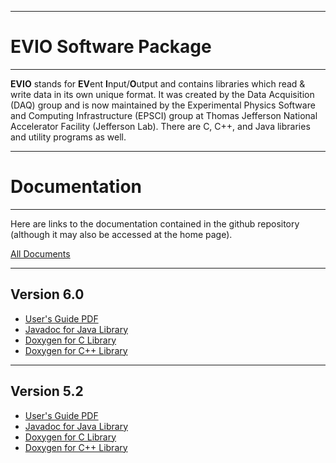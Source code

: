 ----------------------------
# **EVIO Software Package**
----------------------------

**EVIO** stands for **EV**ent **I**nput/**O**utput and contains libraries which read & write
data in its own unique format. It was created by the Data Acquisition (DAQ) group
and is now maintained by the Experimental Physics Software and Computing Infrastructure
(EPSCI) group at Thomas Jefferson National Accelerator Facility (Jefferson Lab).
There are C, C++, and Java libraries and utility programs as well.

-----------------------------
# **Documentation**
----------------------------

Here are links to the documentation contained in the github repository
(although it may also be accessed at the home page).

[All Documents](https://jeffersonlab.github.io/evio)

___________________________
## **Version 6.0**

* [User's Guide PDF](https://jeffersonlab.github.io/evio/doc-6.0/users_guide/evio_Users_Guide.pdf)
* [Javadoc for Java Library](https://jeffersonlab.github.io/evio/doc-6.0/javadoc/index.html)
* [Doxygen for C Library](https://jeffersonlab.github.io/evio/doc-6.0/doxygen/C/html/index.html)
* [Doxygen for C++ Library](https://jeffersonlab.github.io/evio/doc-6.0/doxygen/CC/html/index.html)

___________________________
## **Version 5.2**

* [User's Guide PDF](https://jeffersonlab.github.io/evio/doc-5.2/users_guide/evio_Users_Guide.pdf)
* [Javadoc for Java Library](https://jeffersonlab.github.io/evio/doc-5.2/javadoc/index.html)
* [Doxygen for C Library](https://jeffersonlab.github.io/evio/doc-5.2/doxygen/C/html/index.html)
* [Doxygen for C++ Library](https://jeffersonlab.github.io/evio/doc-5.2/doxygen/CC/html/index.html)
